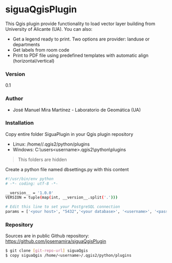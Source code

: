 # siguaQgisPlugin
This Qgis plugin provide functionality to load vector layer building from University of Alicante (UA). You can also:

  - Get a legend ready to print. Two options are provider: landuse or departments 
  - Get labels from room code 
  - Print to PDF file using predefined templates with automatic align (horizontal/vertical) 

### Version
0.1

### Author
* José Manuel Mira Martínez - Laboratorio de Geomática (UA)

### Installation
Copy entire folder SiguaPlugin in your Qgis plugin repository
* Linux: /home/<username>/.qgis2/python/plugins
* Windows: C:\users\<username>\.qgis2\python\plugins
> This folders are hidden

Create a python file named dbsettings.py with this content

```sh
#!/usr/bin/env python
# -*- coding: utf-8 -*-

__version__ = '1.0.0'
VERSION = tuple(map(int, __version__.split('.')))

# Edit this line to set your PostgreSQL connection
params = ['<your host>', "5432",'<your database>', '<username>', '<password>']
```


### Repository

Sources are in public Github repository: https://github.com/josemamira/siguaQgisPlugin
```sh
$ git clone [git-repo-url] siguaQgis
$ copy siguaQgis /home/<username>/.qgis2/python/plugins
```


